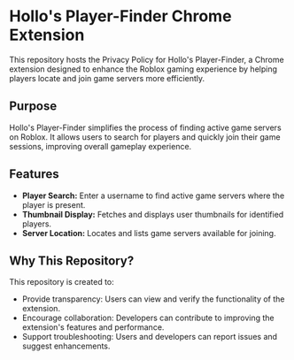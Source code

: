 # Hollo's Player-Finder Chrome Extension

This repository hosts the Privacy Policy for Hollo's Player-Finder, a Chrome extension designed to enhance the Roblox gaming experience by helping players locate and join game servers more efficiently.

## Purpose

Hollo's Player-Finder simplifies the process of finding active game servers on Roblox. It allows users to search for players and quickly join their game sessions, improving overall gameplay experience.

## Features

- **Player Search:** Enter a username to find active game servers where the player is present.
- **Thumbnail Display:** Fetches and displays user thumbnails for identified players.
- **Server Location:** Locates and lists game servers available for joining.

## Why This Repository?

This repository is created to:
- Provide transparency: Users can view and verify the functionality of the extension.
- Encourage collaboration: Developers can contribute to improving the extension's features and performance.
- Support troubleshooting: Users and developers can report issues and suggest enhancements.
